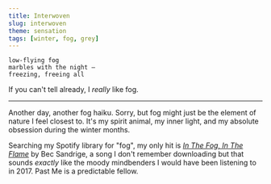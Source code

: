 ```yaml
---
title: Interwoven
slug: interwoven
theme: sensation
tags: [winter, fog, grey]
---
```


```
low-flying fog 
marbles with the night — 
freezing, freeing all
```

If you can't tell already, I *really* like fog.

<!--more-->

---

Another day, another fog haiku. 
Sorry, but fog might just be the element of nature I feel closest to.
It's my spirit animal, my inner light, and my absolute obsession during the winter months.

Searching my Spotify library for "fog", my only hit is *[In The Fog, In The Flame][1]* by Bec Sandrige, a song I don't remember downloading but that sounds *exactly* like the moody mindbenders I would have been listening to in 2017.
Past Me is a predictable fellow.

[1]: https://youtu.be/jDYN_o5XHiY